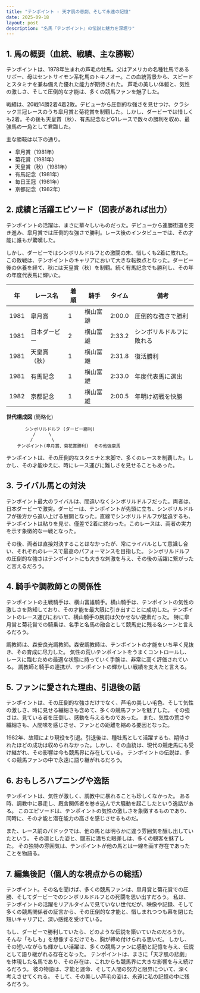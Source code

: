 ```yaml
---
title: "テンポイント - 天才肌の悲劇、そして永遠の記憶"
date: 2025-09-18
layout: post
description: "名馬『テンポイント』の伝説と魅力を深堀り"
---
```


## 1. 馬の概要（血統、戦績、主な勝鞍）

テンポイントは、1978年生まれの芦毛の牡馬。父はアメリカの名種牡馬であるリボー、母はセントサイモン系牝馬のトキノオー。この血統背景から、スピードとスタミナを兼ね備えた優れた能力が期待された。  芦毛の美しい体躯と、気性の激しさ、そして圧倒的な才能は、多くの競馬ファンを魅了した。

戦績は、20戦14勝2着4着2敗。デビューから圧倒的な強さを見せつけ、クラシック三冠レースのうち皐月賞と菊花賞を制覇した。しかし、ダービーでは惜しくも2着。その後も天皇賞（秋）、有馬記念などG1レースで数々の勝利を収め、最強馬の一角として君臨した。

主な勝鞍は以下の通り。

* 皐月賞（1981年）
* 菊花賞（1981年）
* 天皇賞（秋）（1981年）
* 有馬記念（1981年）
* 毎日王冠（1981年）
* 京都記念（1982年）


## 2. 成績と活躍エピソード（図表があれば出力）

テンポイントの活躍は、まさに華々しいものだった。デビューから連勝街道を突き進み、皐月賞では圧倒的な強さで勝利。レース後のインタビューでは、その才能に誰もが驚嘆した。

しかし、ダービーではシンボリルドルフとの激闘の末、惜しくも2着に敗れた。この敗戦は、テンポイントのキャリアにおいて大きな転換点となった。ダービー後の休養を経て、秋には天皇賞（秋）を制覇。続く有馬記念でも勝利し、その年の年度代表馬に輝いた。

| 年 | レース名          | 着順 | 騎手      | タイム       | 備考                               |
|---|-----------------|-----|------------|-------------|------------------------------------|
| 1981 | 皐月賞            | 1   | 横山富雄    | 2:00.0       | 圧倒的な強さで勝利                    |
| 1981 | 日本ダービー        | 2   | 横山富雄    | 2:33.2       | シンボリルドルフに敗れる              |
| 1981 | 天皇賞（秋）      | 1   | 横山富雄    | 2:31.8       | 復活勝利                               |
| 1981 | 有馬記念          | 1   | 横山富雄    | 2:33.0       | 年度代表馬に選出                      |
| 1982 | 京都記念          | 1   | 横山富雄    | 2:00.5       | 年明け初戦を快勝                      |


**世代構成図** (簡略化)

```
       シンボリルドルフ (ダービー勝利)
          /     \
         /       \
    テンポイント(皐月賞、菊花賞勝利)  その他強豪馬
```

テンポイントは、その圧倒的なスタミナと末脚で、多くのレースを制覇した。しかし、その才能ゆえに、時にレース運びに難しさを見せることもあった。


## 3. ライバル馬との対決

テンポイント最大のライバルは、間違いなくシンボリルドルフだった。両者は、日本ダービーで激突。ダービーは、テンポイントが先頭に立ち、シンボリルドルフが後方から追い上げる展開となった。直線でシンボリルドルフが猛追するも、テンポイントは粘りを見せ、僅差で2着に終わった。このレースは、両者の実力を示す象徴的な一戦となった。

その後、両者は直接対決することはなかったが、常にライバルとして意識し合い、それぞれのレースで最高のパフォーマンスを目指した。 シンボリルドルフの圧倒的な強さはテンポイントにも大きな刺激を与え、その後の活躍に繋がったと言えるだろう。


## 4. 騎手や調教師との関係性

テンポイントの主戦騎手は、横山富雄騎手。横山騎手は、テンポイントの気性の激しさを熟知しており、その才能を最大限に引き出すことに成功した。テンポイントのレース運びにおいて、横山騎手の腕前は欠かせない要素だった。  特に皐月賞と菊花賞での騎乗は、名手と名馬の融合として競馬史に残る名シーンと言えるだろう。

調教師は、森安良光調教師。森安調教師は、テンポイントの才能をいち早く見抜き、その育成に尽力した。  気性の荒いテンポイントをうまくコントロールし、レースに臨むための最適な状態に持っていく手腕は、非常に高く評価されている。  調教師と騎手の連携が、テンポイントの輝かしい戦績を支えたと言える。


## 5. ファンに愛された理由、引退後の話

テンポイントは、その圧倒的な強さだけでなく、芦毛の美しい毛色、そして気性の激しさ、時に見せる繊細さも含めて、多くの競馬ファンを魅了した。  その強さは、見ている者を圧倒し、感動を与えるものであった。  また、気性の荒さや繊細さも、人間味を感じさせ、ファンとの距離を縮める要因となった。

1982年、故障により現役を引退。引退後は、種牡馬として活躍するも、期待されたほどの成功は収められなかった。しかし、その血統は、現代の競走馬にも受け継がれ、その影響は今も競馬界に存在している。  テンポイントの伝説は、多くの競馬ファンの中で永遠に語り継がれるだろう。


## 6. おもしろハプニングや逸話

テンポイントは、気性が激しく、調教中に暴れることも珍しくなかった。  ある時、調教中に暴走し、厩舎関係者を巻き込んで大騒動を起こしたという逸話がある。  このエピソードは、テンポイントの気性の激しさを象徴するものであり、同時に、その才能と潜在能力の高さを感じさせるものだ。

また、レース前のパドックでは、他の馬とは明らかに違う雰囲気を醸し出していたという。  その凛とした姿と、闘志に満ちた眼差しは、多くの観客を魅了した。  その独特の雰囲気は、テンポイントが他の馬とは一線を画す存在であったことを物語る。


## 7. 編集後記（個人的な視点からの総括）

テンポイント。その名を聞けば、多くの競馬ファンは、皐月賞と菊花賞での圧勝、そしてダービーでのシンボリルドルフとの死闘を思い出すだろう。  私は、テンポイントの活躍をリアルタイムで見ていない世代だが、映像や記録、そして多くの競馬関係者の証言から、その圧倒的な才能と、惜しまれつつも幕を閉じた短いキャリアに、深い感銘を受けている。

もし、ダービーで勝利していたら、どのような伝説を築いていたのだろうか。  そんな「もしも」を想像するだけでも、胸が締め付けられる思いだ。  しかし、その短いながらも輝かしい活躍は、多くの競馬ファンに感動と記憶を与え、伝説として語り継がれる存在となった。  テンポイントは、まさに「天才肌の悲劇」を体現した名馬であり、その存在は、これからも競馬界に大きな影響を与え続けるだろう。  彼の物語は、才能と運命、そして人間の努力と限界について、深く考えさせてくれる。  そして、その美しい芦毛の姿は、永遠に私の記憶の中に残るだろう。
